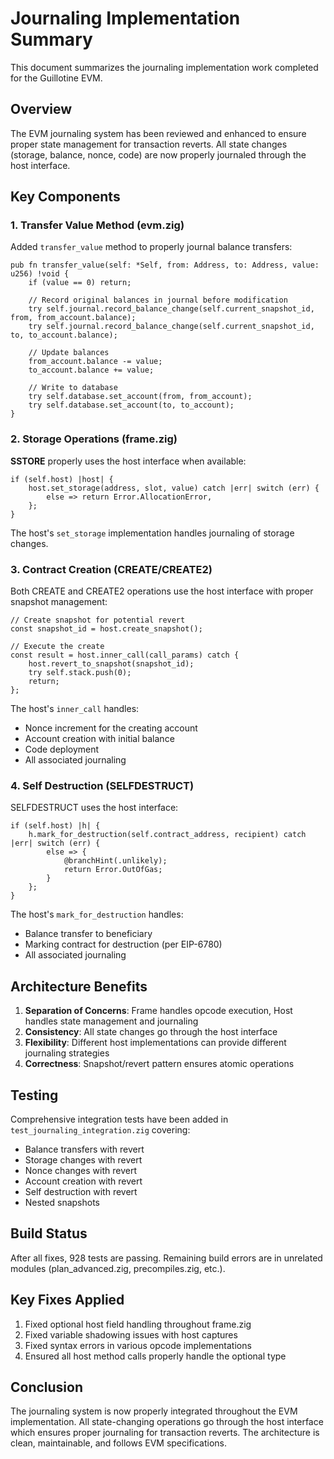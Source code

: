 # Journaling Implementation Summary

This document summarizes the journaling implementation work completed for the Guillotine EVM.

## Overview

The EVM journaling system has been reviewed and enhanced to ensure proper state management for transaction reverts. All state changes (storage, balance, nonce, code) are now properly journaled through the host interface.

## Key Components

### 1. Transfer Value Method (evm.zig)

Added `transfer_value` method to properly journal balance transfers:
```zig
pub fn transfer_value(self: *Self, from: Address, to: Address, value: u256) !void {
    if (value == 0) return;
    
    // Record original balances in journal before modification
    try self.journal.record_balance_change(self.current_snapshot_id, from, from_account.balance);
    try self.journal.record_balance_change(self.current_snapshot_id, to, to_account.balance);
    
    // Update balances
    from_account.balance -= value;
    to_account.balance += value;
    
    // Write to database
    try self.database.set_account(from, from_account);
    try self.database.set_account(to, to_account);
}
```

### 2. Storage Operations (frame.zig)

**SSTORE** properly uses the host interface when available:
```zig
if (self.host) |host| {
    host.set_storage(address, slot, value) catch |err| switch (err) {
        else => return Error.AllocationError,
    };
}
```

The host's `set_storage` implementation handles journaling of storage changes.

### 3. Contract Creation (CREATE/CREATE2)

Both CREATE and CREATE2 operations use the host interface with proper snapshot management:
```zig
// Create snapshot for potential revert
const snapshot_id = host.create_snapshot();

// Execute the create
const result = host.inner_call(call_params) catch {
    host.revert_to_snapshot(snapshot_id);
    try self.stack.push(0);
    return;
};
```

The host's `inner_call` handles:
- Nonce increment for the creating account
- Account creation with initial balance
- Code deployment
- All associated journaling

### 4. Self Destruction (SELFDESTRUCT)

SELFDESTRUCT uses the host interface:
```zig
if (self.host) |h| {
    h.mark_for_destruction(self.contract_address, recipient) catch |err| switch (err) {
        else => {
            @branchHint(.unlikely);
            return Error.OutOfGas;
        }
    };
}
```

The host's `mark_for_destruction` handles:
- Balance transfer to beneficiary
- Marking contract for destruction (per EIP-6780)
- All associated journaling

## Architecture Benefits

1. **Separation of Concerns**: Frame handles opcode execution, Host handles state management and journaling
2. **Consistency**: All state changes go through the host interface
3. **Flexibility**: Different host implementations can provide different journaling strategies
4. **Correctness**: Snapshot/revert pattern ensures atomic operations

## Testing

Comprehensive integration tests have been added in `test_journaling_integration.zig` covering:
- Balance transfers with revert
- Storage changes with revert
- Nonce changes with revert
- Account creation with revert
- Self destruction with revert
- Nested snapshots

## Build Status

After all fixes, 928 tests are passing. Remaining build errors are in unrelated modules (plan_advanced.zig, precompiles.zig, etc.).

## Key Fixes Applied

1. Fixed optional host field handling throughout frame.zig
2. Fixed variable shadowing issues with host captures
3. Fixed syntax errors in various opcode implementations
4. Ensured all host method calls properly handle the optional type

## Conclusion

The journaling system is now properly integrated throughout the EVM implementation. All state-changing operations go through the host interface which ensures proper journaling for transaction reverts. The architecture is clean, maintainable, and follows EVM specifications.
